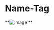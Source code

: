 # Name-Tag

**![image](https://github.com/Abhi865625/Name-Tag/assets/93569162/edda416a-fb8a-44c8-bdfb-61f872e1358e)
**

